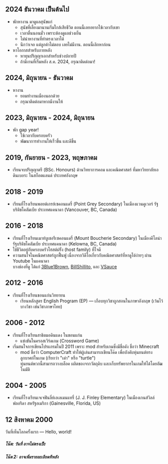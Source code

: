 ## 2024 ธันวาคม เป็นต้นไป
* พักหางาน มาดูแลสุนัขแก่
    - สุนัขที่เลี้ยงมานานเริ่มใกล้เสียชีวิต ตอนนี้เลยอยากใช้เวลากับเขา
    - เวลาตื่นนอนมั่ว เพราะต้องดูแลช่วงเย็น
    - ไม่น่าหางานที่ทำตรงเวลาได้
    - นึกว่าเจอ แต่ลูกค้าไม่ตอบ เลยไม่มีงาน. ตอนนี้เลิกหาก่อน
* หาโอกาสสำหรับภายหลัง
    - หาทุนปริญญาเอกสำหรับช่วงปลายปี
    - ถ้ามีงานที่เริ่มหลัง ส.ค. 2024, กรุณาติดต่อมา!

## 2024, มิถุนายน - ธันวาคม
* หางาน
    - ยอมทำงานเมืองนอกด้วย
    - กรุณาติดต่อมาหากมีงานให้

## 2023, มิถุนายน - 2024, มิถุนายน
* พัก gap year!
    - ใช้เวลากับครอบครัว
    - พัฒนาการทำงานให้เร็วขึ้น และดีขึ้น

## 2019, กันยายน - 2023, พฤษภาคม
* เรียนจบปริญญาตรี (BSc. Honours) ด้านวิทยาการคอม และคณิตศาสตร์ ที่มหาวิทยาลัยเอดินเบอระ ในสก็อตแลนด์ ประเทศอังกฤษ

## 2018 - 2019
* เรียนที่โรงเรียนพอยต์เกรย์เซคอนแดรี่ (Point Grey Secondary) ในเมืองแวนคูเวอร์ รัฐบริติชโคลัมเบีย ประเทศแคนาดา (Vancouver, BC, Canada)

## 2016 - 2018
* เรียนที่โรงเรียนเมาท์บูเชอรีเซคอนแดรี่ (Mount Boucherie Secondary) ในเมืองคีโลน่า รัฐบริติชโคลัมเบีย ประเทศแคนาดา (Kelowna, BC, Canada)
* ใช้ชีวิตอยู่กับครอบครัวโฮสต์ฝรั่ง (host family) ที่ใจดี
* ความสนใจในคณิตศาสตร์ถูกฟื้นฟู เนื่องจากวิดีโอเกี่ยวกับคณิตศาสตร์ที่หาดูได้ง่ายๆ ผ่าน Youtube ในแคนาดา  
  บางช่องที่ดู ได้แก่
  [3Blue1Brown](https://www.youtube.com/@3blue1brown),
  [BillShillito](https://www.youtube.com/@BillShillito/), และ
  [VSauce](https://www.youtube.com/@Vsauce)

## 2012 - 2016
* เรียนที่โรงเรียนขอนแก่นวิทยายน
    - เรียนหลักสูตร English Program (EP) — เกือบทุกวิชาถูกสอนในภาษาอังกฤษ (เว้นไว้บางวิชา เช่นวิชาภาษาไทย)

## 2006 - 2012
* เรียนที่โรงเรียนสาธิตมอดินแดง ในขอนแก่น
    - แข่งขันในครอสเวิร์ดเกม (Crossword Game)
* เริ่มสนใจการเขียนโปรแกรมในปี 2011 เพราะ mod สำหรับเกมซึ่งมีชื่อดัง ชื่อว่า Minecraft
    - mod ชื่อว่า ComputerCraft ทำให้ผู้เล่นสามารถเขียนโค๊ด เพื่อบังคับหุ่นยนต์ทรงลูกบาศก์ในเกม (เรียกว่า "เต่า" หรือ "turtle")  
      หุ่นยนต์พวกนี้สามารถวางบล็อค ผลิตของจากวัตถุดิบ และเก็บทรัพยากรในเกมให้ได้โดยอัฒโนมัติ

## 2004 - 2005
* เรียนที่โรงเรียนเจเจฟินลี่ย์เอเลเมนแทรี่ (J. J. Finley Elementary) ในเมืองเกนส์วิลล์ ฟลอริดา สหรัฐอเมริกา (Gainesville, Florida, US)

## 12 สิงหาคม 2000
วันที่เห็นโลกครั้งแรก — Hello, world!


##### โน๊ต: วันที่ อาจไม่ตรงเป็ะ
##### โน๊ต 2: อาจเพิ่มรายละเอียดทีหลัง
